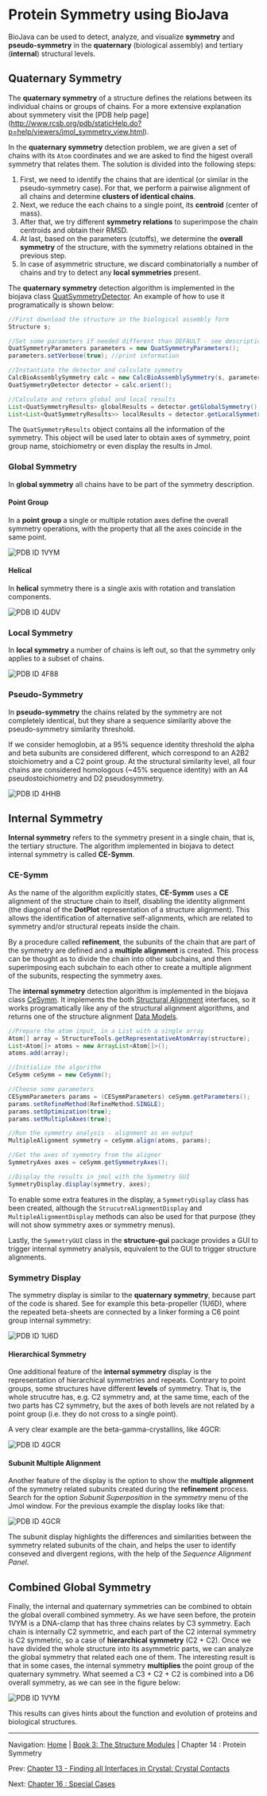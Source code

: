 Protein Symmetry using BioJava
================================================================

BioJava can be used to detect, analyze, and visualize **symmetry** and 
**pseudo-symmetry** in the **quaternary** (biological assembly) and tertiary 
(**internal**) structural levels.

## Quaternary Symmetry

The **quaternary symmetry** of a structure defines the relations between 
its individual chains or groups of chains. For a more extensive explanation 
about symmetery visit the [PDB help page]
(http://www.rcsb.org/pdb/staticHelp.do?p=help/viewers/jmol_symmetry_view.html).

In the **quaternary symmetry** detection problem, we are given a set of chains
with its `Atom` coordinates and we are asked to find the higest overall symmetry that
relates them. The solution is divided into the following steps:

1. First, we need to identify the chains that are identical (or similar
in the pseudo-symmetry case). For that, we perform a pairwise alignment of all
chains and determine **clusters of identical chains**.
2. Next, we reduce the each chains to a single point, its **centroid** (center of mass).
3. After that, we try different **symmetry relations** to superimpose the chain centroids 
and obtain their RMSD.
4. At last, based on the parameters (cutoffs), we determine the **overall symmetry** of the
structure, with the symmetry relations obtained in the previous step.
5. In case of asymmetric structure, we discard combinatorially a number of chains and try
to detect any **local symmetries** present.

The **quaternary symmetry** detection algorithm is implemented in the biojava class
[QuatSymmetryDetector](http://www.biojava.org/docs/api/org/biojava/nbio/structure/symmetry/core/QuatSymmetryDetector).
An example of how to use it programatically is shown below:

```java
//First download the structure in the biological assembly form
Structure s;

//Set some parameters if needed different than DEFAULT - see descriptions
QuatSymmetryParameters parameters = new QuatSymmetryParameters();
parameters.setVerbose(true); //print information

//Instantiate the detector and calculate symmetry
CalcBioAssemblySymmetry calc = new CalcBioAssemblySymmetry(s, parameters);
QuatSymmetryDetector detector = calc.orient();

//Calculate and return global and local results
List<QuatSymmetryResults> globalResults = detector.getGlobalSymmetry();
List<List<QuatSymmetryResults>> localResults = detector.getLocalSymmetries();

```

The `QuatSymmetryResults` object contains all the information of the symmetry.
This object will be used later to obtain axes of symmetry, point group name,
stoichiometry or even display the results in Jmol.

### Global Symmetry

In **global symmetry** all chains have to be part of the symmetry description.

#### Point Group

In a **point group** a single or multiple rotation axes define the overall symmetry
operations, with the property that all the axes coincide in the same point.

![PDB ID 1VYM](img/symm_pg.png)

#### Helical

In **helical** symmetry there is a single axis with rotation and translation
components.

![PDB ID 4UDV](img/symm_helical.png)

### Local Symmetry

In **local symmetry** a number of chains is left out, so that the symmetry
only applies to a subset of chains.

![PDB ID 4F88](img/symm_local.png)

### Pseudo-Symmetry

In **pseudo-symmetry** the chains related by the symmetry are not completely
identical, but they share a sequence similarity above the pseudo-symmetry 
similarity threshold.

If we consider hemoglobin, at a 95% sequence identity threshold the alpha and 
beta subunits are considered different, which correspond to an A2B2 stoichiometry 
and a C2 point group. At the structural similarity level, all four chains are 
considered homologous (~45% sequence identity) with an A4 pseudostoichiometry and 
D2 pseudosymmetry. 

![PDB ID 4HHB](img/symm_pseudo.png)

## Internal Symmetry

**Internal symmetry** refers to the symmetry present in a single chain, that is, 
the tertiary structure. The algorithm implemented in biojava to detect internal 
symmetry is called **CE-Symm**.

### CE-Symm

As the name of the algorithm explicitly states, **CE-Symm** uses a **CE** alignment
of the structure chain to itself, disabling the identity alignment (the diagonal of
the **DotPlot** representation of a structure alignment). This allows the identification 
of alternative self-alignments, which are related to symmetry and/or structural repeats
inside the chain.

By a procedure called **refinement**, the subunits of the chain that are part of the symmetry 
are defined and a **multiple alignment** is created. This process can be thought as to
divide the chain into other subchains, and then superimposing each subchain to each other to
create a multiple alignment of the subunits, respecting the symmetry axes.

The **internal symmetry** detection algorithm is implemented in the biojava class
[CeSymm](http://www.biojava.org/docs/api/org/biojava/nbio/structure/symmetry/internal/CeSymm).
It implements the both [Structural Alignment](alignment.md) interfaces, so it works programatically
like any of the structural alignment algorithms, and returns one of the structure alignment 
[Data Models](alignment-data-model.md). 

```java
//Prepare the atom input, in a List with a single array
Atom[] array = StructureTools.getRepresentativeAtomArray(structure);
List<Atom[]> atoms = new ArrayList<Atom[]>();
atoms.add(array);

//Initialize the algorithm
CeSymm ceSymm = new CeSymm();

//Choose some parameters
CESymmParameters params = (CESymmParameters) ceSymm.getParameters();
params.setRefineMethod(RefineMethod.SINGLE);
params.setOptimization(true);
params.setMultipleAxes(true);

//Run the symmetry analysis - alignment as an output
MultipleAlignment symmetry = ceSymm.align(atoms, params);

//Get the axes of symmetry from the aligner
SymmetryAxes axes = ceSymm.getSymmetryAxes();

//Display the results in jmol with the Symmetry GUI
SymmetryDisplay.display(symmetry, axes);
```

To enable some extra features in the display, a `SymmetryDisplay`
class has been created, although the `StrucutreAlignmentDisplay`
and `MultipleAlignmentDisplay` methods can also be used for that
purpose (they will not show symmetry axes or symmetry menus).

Lastly, the `SymmetryGUI` class in the **structure-gui** package
provides a GUI to trigger internal symmetry analysis, equivalent
to the GUI to trigger structure alignments.

### Symmetry Display

The symmetry display is similar to the **quaternary symmetry**, because
part of the code is shared. See for example this beta-propeller (1U6D), 
where the repeated beta-sheets are connected by a linker forming a C6
point group internal symmetry:

![PDB ID 1U6D](img/symm_internal.png)

#### Hierarchical Symmetry

One additional feature of the **internal symmetry** display is the representation
of hierarchical symmetries and repeats. Contrary to point groups, some structures 
have different **levels** of symmetry. That is, the whole strucutre has, e.g. C2 
symmetry and, at the same time, each of the two parts has C2 symmetry, but the axes 
of both levels are not related by a point group (i.e. they do not cross to a single 
point).

A very clear example are the beta-gamma-crystallins, like 4GCR:

![PDB ID 4GCR](img/symm_hierarchy.png)

#### Subunit Multiple Alignment

Another feature of the display is the option to show the **multiple alignment** of 
the symmetry related subunits created during the **refinement** process. Search for
the option *Subunit Superposition* in the *symmetry* menu of the Jmol window. For 
the previous example the display looks like that:

![PDB ID 4GCR](img/symm_subunits.png)

The subunit display highlights the differences and similarities between the symmetry 
related subunits of the chain, and helps the user to identify conseved and divergent
regions, with the help of the *Sequence Alignment Panel*.

## Combined Global Symmetry

Finally, the internal and quaternary symmetries can be combined to obtain the global
overall combined symmetry. As we have seen before, the protein 1VYM is a DNA-clamp that
has three chains relates by C3 symmetry. Each chain is internally C2 symmetric, and each 
part of the C2 internal symmetry is C2 symmetric, so a case of **hierarchical symmetry** 
(C2 + C2). Once we have divided the whole structure into its asymmetric parts, we can 
analyze the global symmetry that related each one of them. The interesting result is that
in some cases, the internal symmetry **multiplies** the point group of the quaternary symmetry.
What seemed a C3 + C2 + C2 is combined into a D6 overall symmetry, as we can see in the figure
below:

![PDB ID 1VYM](img/symm_combined.png)

This results can gives hints about the function and evolution of proteins and biological
structures.

<!--automatically generated footer-->

---

Navigation:
[Home](../README.md)
| [Book 3: The Structure Modules](README.md)
| Chapter 14 : Protein Symmetry

Prev: [Chapter 13 - Finding all Interfaces in Crystal: Crystal Contacts](crystal-contacts.md)

Next: [Chapter 16 : Special Cases](special.md)
